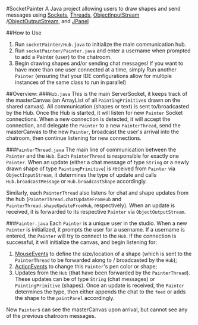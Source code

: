 #SocketPainter
A Java project allowing users to draw shapes and send messages using [Sockets](https://docs.oracle.com/javase/7/docs/api/java/net/Socket.html), 
[Threads](https://docs.oracle.com/javase/7/docs/api/java/lang/Thread.html),
[ObjectInputStream](https://docs.oracle.com/javase/7/docs/api/java/io/ObjectInputStream.html)
/[ObjectOutputStream](https://docs.oracle.com/javase/7/docs/api/java/io/ObjectOutputStream.html), and 
[JPanel](https://docs.oracle.com/javase/7/docs/api/javax/swing/JPanel.html)

##How to Use
1. Run `socketPainter/Hub.java` to initialize the main communication hub.
2. Run `socketPainter/Painter.java` and enter a username when prompted to add a Painter (user) to the chatroom.
3. Begin drawing shapes and/or sending chat messages! If you want to have more than one user connected at a time, simply 
   Run another `Painter` (ensuring that your IDE configurations allow for multiple instances of the same class to run in parallel)
   
##Overview:
###`Hub.java`
This is the main ServerSocket, it keeps track of the masterCanvas (an ArrayList of all `PaintingPrimitive`s drawn on the shared canvas). All communication (shapes or text) is sent to/broadcasted by the Hub. 
Once the Hub is started, it will listen for new `Painter` Socket connections. 
When a new connection is detected, it will accept the connection, and delegate the `Painter` to a new `PainterThread`, 
send the masterCanvas to the new `Painter`, broadcast the user's arrival into the chatroom, then continue listening for new connections.

###`PainterThread.java`
The main line of communication between the `Painter` and the `Hub`. 
Each `PainterThread` is responsible for exactly one `Painter`. When an update (either a chat message of type `String` or 
a newly drawn shape of type `PaintingPrimitive`) is received from `Painter` via `ObjectInputStream`, it determines the 
type of update and calls `Hub.broadcastMessage` or `Hub.broadcastShape` accordingly.

Similarly, each `PainterThread` also listens for chat and shape updates from the hub (`PainterThread.chatUpdateFromHub` 
and `PainterThread.shapeUpdateFromHub`, respectively). When an update is received, it is forwarded to its respective 
`Painter` via `ObjectOutputStream`.


###`Painter.java`
Each `Painter` is a unique user in the studio. When a new `Painter` is initialized, it prompts the user for a username. 
If a username is entered, the `Painter` will try to connect to the `Hub`. If the connection is successful, 
it will initialize the canvas, and begin listening for: 
1. [MouseEvents](https://docs.oracle.com/javase/7/docs/api/java/awt/event/MouseEvent.html) to define the size/location 
   of a shape (which is sent to the `PainterThread` to be forwarded along to / broadcasted by the `Hub`);
2. [ActionEvents](https://docs.oracle.com/javase/7/docs/api/java/awt/event/ActionEvent.html) to change this `Painter`'s pen color or shape;
3. Updates from the `Hub` (that have been forwarded by the `PainterThread`). 
   These updates can be of type `String` (chat messages) or `PaintingPrimitive` (shapes). 
   Once an update is received, the `Painter` determines the type, then either appends the chat to the `feed` or adds the shape to the `paintPanel` accordingly.
   
New `Painter`s can see the masterCanvas upon arrival, but cannot see any of the previous chatroom messages.
